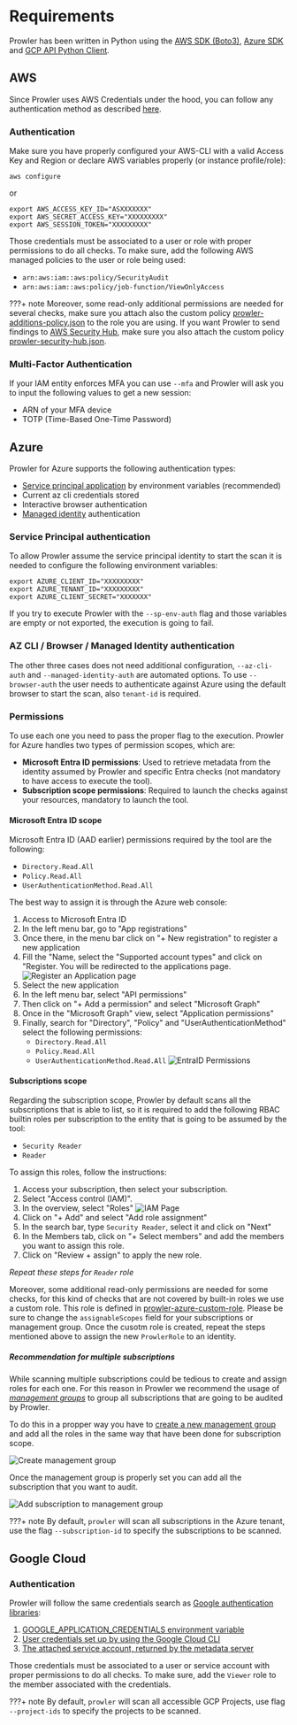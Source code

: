 # Requirements

Prowler has been written in Python using the [AWS SDK (Boto3)](https://boto3.amazonaws.com/v1/documentation/api/latest/index.html#), [Azure SDK](https://azure.github.io/azure-sdk-for-python/) and [GCP API Python Client](https://github.com/googleapis/google-api-python-client/).
## AWS

Since Prowler uses AWS Credentials under the hood, you can follow any authentication method as described [here](https://docs.aws.amazon.com/cli/latest/userguide/cli-configure-quickstart.html#cli-configure-quickstart-precedence).

### Authentication

Make sure you have properly configured your AWS-CLI with a valid Access Key and Region or declare AWS variables properly (or instance profile/role):

```console
aws configure
```

or

```console
export AWS_ACCESS_KEY_ID="ASXXXXXXX"
export AWS_SECRET_ACCESS_KEY="XXXXXXXXX"
export AWS_SESSION_TOKEN="XXXXXXXXX"
```

Those credentials must be associated to a user or role with proper permissions to do all checks. To make sure, add the following AWS managed policies to the user or role being used:

  - `arn:aws:iam::aws:policy/SecurityAudit`
  - `arn:aws:iam::aws:policy/job-function/ViewOnlyAccess`

???+ note
    Moreover, some read-only additional permissions are needed for several checks, make sure you attach also the custom policy [prowler-additions-policy.json](https://github.com/prowler-cloud/prowler/blob/master/permissions/prowler-additions-policy.json) to the role you are using. If you want Prowler to send findings to [AWS Security Hub](https://aws.amazon.com/security-hub), make sure you also attach the custom policy [prowler-security-hub.json](https://github.com/prowler-cloud/prowler/blob/master/permissions/prowler-security-hub.json).

### Multi-Factor Authentication

If your IAM entity enforces MFA you can use `--mfa` and Prowler will ask you to input the following values to get a new session:

- ARN of your MFA device
- TOTP (Time-Based One-Time Password)

## Azure

Prowler for Azure supports the following authentication types:

- [Service principal application](https://learn.microsoft.com/en-us/entra/identity-platform/app-objects-and-service-principals?tabs=browser#service-principal-object) by environment variables (recommended)
- Current az cli credentials stored
- Interactive browser authentication
- [Managed identity](https://learn.microsoft.com/en-us/entra/identity/managed-identities-azure-resources/overview) authentication

### Service Principal authentication

To allow Prowler assume the service principal identity to start the scan it is needed to configure the following environment variables:

```console
export AZURE_CLIENT_ID="XXXXXXXXX"
export AZURE_TENANT_ID="XXXXXXXXX"
export AZURE_CLIENT_SECRET="XXXXXXX"
```

If you try to execute Prowler with the `--sp-env-auth` flag and those variables are empty or not exported, the execution is going to fail.
### AZ CLI / Browser / Managed Identity authentication

The other three cases does not need additional configuration, `--az-cli-auth` and `--managed-identity-auth` are automated options. To use `--browser-auth`  the user needs to authenticate against Azure using the default browser to start the scan, also `tenant-id` is required.

### Permissions

To use each one you need to pass the proper flag to the execution. Prowler for Azure handles two types of permission scopes, which are:

- **Microsoft Entra ID permissions**: Used to retrieve metadata from the identity assumed by Prowler and specific Entra checks (not mandatory to have access to execute the tool).
- **Subscription scope permissions**: Required to launch the checks against your resources, mandatory to launch the tool.


#### Microsoft Entra ID scope

Microsoft Entra ID (AAD earlier) permissions required by the tool are the following:

- `Directory.Read.All`
- `Policy.Read.All`
- `UserAuthenticationMethod.Read.All`

The best way to assign it is through the Azure web console:

1. Access to Microsoft Entra ID
2. In the left menu bar, go to "App registrations"
3. Once there, in the menu bar click on "+ New registration" to register a new application
4. Fill the "Name, select the "Supported account types" and click on "Register. You will be redirected to the applications page.
  ![Register an Application page](../img/register-application.png)
4. Select the new application
5. In the left menu bar, select "API permissions"
6. Then click on "+ Add a permission" and select "Microsoft Graph"
7. Once in the "Microsoft Graph" view, select "Application permissions"
8. Finally, search for "Directory", "Policy" and "UserAuthenticationMethod" select the following permissions:
    - `Directory.Read.All`
    - `Policy.Read.All`
    - `UserAuthenticationMethod.Read.All`
    ![EntraID Permissions](../img/AAD-permissions.png)


#### Subscriptions scope

Regarding the subscription scope, Prowler by default scans all the subscriptions that is able to list, so it is required to add the following RBAC builtin roles per subscription to the entity that is going to be assumed by the tool:

- `Security Reader`
- `Reader`

To assign this roles, follow the instructions:

1. Access your subscription, then select your subscription.
2. Select "Access control (IAM)".
3. In the overview, select "Roles"
  ![IAM Page](../img/page-IAM.png)
4. Click on "+ Add" and select "Add role assignment"
5. In the search bar, type `Security Reader`, select it and click on "Next"
6. In the Members tab, click on "+ Select members" and add the members you want to assign this role.
7. Click on "Review + assign" to apply the new role.

*Repeat these steps for `Reader` role*

Moreover, some additional read-only permissions are needed for some checks, for this kind of checks that are not covered by built-in roles we use a custom role. This role is defined in [prowler-azure-custom-role](https://github.com/prowler-cloud/prowler/blob/master/permissions/prowler-azure-custom-role.json). Please be sure to change the `assignableScopes` field for your subscriptions or management group. Once the cusotm role is created, repeat the steps mentioned above to assign the new `ProwlerRole` to an identity.

##### Recommendation for multiple subscriptions

While scanning multiple subscriptions could be tedious to create and assign roles for each one. For this reason in Prowler we recommend the usage of *[management groups](https://learn.microsoft.com/en-us/azure/governance/management-groups/overview)* to group all subscriptions that are going to be audited by Prowler.

To do this in a propper way you have to [create a new management group](https://learn.microsoft.com/en-us/azure/governance/management-groups/create-management-group-portal) and add all the roles in the same way that have been done for subscription scope.

![Create management group](../img/create-management-group.gif)

Once the management group is properly set you can add all the subscription that you want to audit.

![Add subscription to management group](../img/add-sub-to-management-group.gif)

???+ note
    By default, `prowler` will scan all subscriptions in the Azure tenant, use the flag `--subscription-id` to specify the subscriptions to be scanned.


## Google Cloud

### Authentication

Prowler will follow the same credentials search as [Google authentication libraries](https://cloud.google.com/docs/authentication/application-default-credentials#search_order):

1. [GOOGLE_APPLICATION_CREDENTIALS environment variable](https://cloud.google.com/docs/authentication/application-default-credentials#GAC)
2. [User credentials set up by using the Google Cloud CLI](https://cloud.google.com/docs/authentication/application-default-credentials#personal)
3. [The attached service account, returned by the metadata server](https://cloud.google.com/docs/authentication/application-default-credentials#attached-sa)

Those credentials must be associated to a user or service account with proper permissions to do all checks. To make sure, add the `Viewer` role to the member associated with the credentials.

???+ note
    By default, `prowler` will scan all accessible GCP Projects, use flag `--project-ids` to specify the projects to be scanned.
